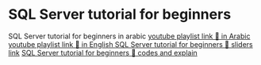 # SQL Server tutorial for beginners 
SQL Server tutorial for beginners in arabic
<a href="https://www.youtube.com/playlist?list=PL4cyC4G0M1RQ_Rm52cQ4CcOJ_T_HXeMB4">youtube playlist link 🔗 in  Arabic </a>
<a href="https://www.youtube.com/playlist?list=PL08903FB7ACA1C2FB">youtube playlist link 🔗 in  English </a>
<a href="https://csharp-video-tutorials.blogspot.com/p/sql-server.html">SQL Server tutorial for beginners 🔗 sliders link</a>
<a href="https://csharp-video-tutorials.blogspot.com/p/free-sql-server-video-tutorials-for.html">SQL Server tutorial for beginners 🔗 codes and explain </a>

